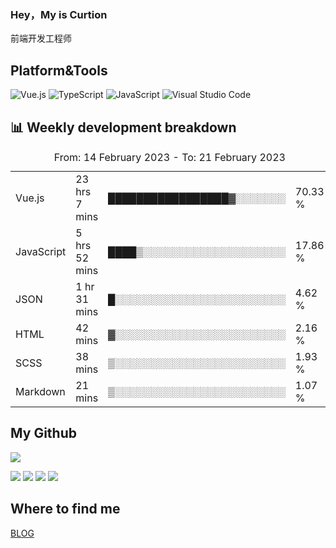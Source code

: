 ### Hey，My is Curtion
前端开发工程师
## Platform&Tools

![Vue.js](https://img.shields.io/badge/-Vue.js-4FC08D?style=flat-square&logo=Vue.js&logoColor=white)
![TypeScript](https://img.shields.io/badge/-TypeScript-007ACC?style=flat-square&logo=typescript&logoColor=white)
![JavaScript](https://img.shields.io/badge/-JavaScript-F7DF1E?style=flat-square&logo=javascript&logoColor=black)
![Visual Studio Code](https://img.shields.io/badge/-VSCode-007ACC?style=flat-square&logo=Visual-Studio-Code&logoColor=white)

## 📊 Weekly development breakdown

<!--START_SECTION:waka-->

<table><caption>From: 14 February 2023 - To: 21 February 2023</caption><tr><td>Vue.js</td><td>23 hrs 7 mins</td><td>█████████████████▓░░░░░░░</td><td>70.33 %</td></tr><tr><td>JavaScript</td><td>5 hrs 52 mins</td><td>████▒░░░░░░░░░░░░░░░░░░░░</td><td>17.86 %</td></tr><tr><td>JSON</td><td>1 hr 31 mins</td><td>█░░░░░░░░░░░░░░░░░░░░░░░░</td><td>4.62 %</td></tr><tr><td>HTML</td><td>42 mins</td><td>▓░░░░░░░░░░░░░░░░░░░░░░░░</td><td>2.16 %</td></tr><tr><td>SCSS</td><td>38 mins</td><td>▒░░░░░░░░░░░░░░░░░░░░░░░░</td><td>1.93 %</td></tr><tr><td>Markdown</td><td>21 mins</td><td>▒░░░░░░░░░░░░░░░░░░░░░░░░</td><td>1.07 %</td></tr></table>

<!--END_SECTION:waka-->

## My Github

![](http://github-profile-summary-cards.vercel.app/api/cards/profile-details?username=curtion&theme=nord_bright)

![](http://github-profile-summary-cards.vercel.app/api/cards/stats?username=curtion&theme=nord_bright)
![](http://github-profile-summary-cards.vercel.app/api/cards/productive-time?username=curtion&theme=nord_bright&utcOffset=8)
![](http://github-profile-summary-cards.vercel.app/api/cards/repos-per-language?username=curtion&theme=nord_bright)
![](http://github-profile-summary-cards.vercel.app/api/cards/most-commit-language?username=curtion&theme=nord_bright)

## Where to find me

[BLOG](https://blog.3gxk.net)
